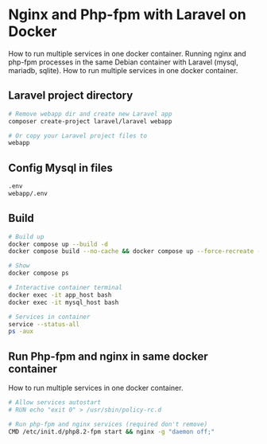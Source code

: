 # Nginx and Php-fpm with Laravel on Docker

How to run multiple services in one docker container. Running nginx and php-fpm processes in the same Debian container with Laravel (mysql, mariadb, sqlite). How to run multiple services in one docker container.

## Laravel project directory

```sh
# Remove webapp dir and create new Laravel app
composer create-project laravel/laravel webapp

# Or copy your Laravel project files to
webapp
```

## Config Mysql in files

```sh
.env
webapp/.env
```

## Build

```sh
# Build up
docker compose up --build -d
docker compose build --no-cache && docker compose up --force-recreate -d

# Show
docker compose ps

# Interactive container terminal
docker exec -it app_host bash
docker exec -it mysql_host bash

# Services in container
service --status-all
ps -aux
```

## Run Php-fpm and nginx in same docker container

How to run multiple services in one docker container.

```sh
# Allow services autostart
# RUN echo "exit 0" > /usr/sbin/policy-rc.d

# Run php-fpm and nginx services (required don't remove)
CMD /etc/init.d/php8.2-fpm start && nginx -g "daemon off;"
```
